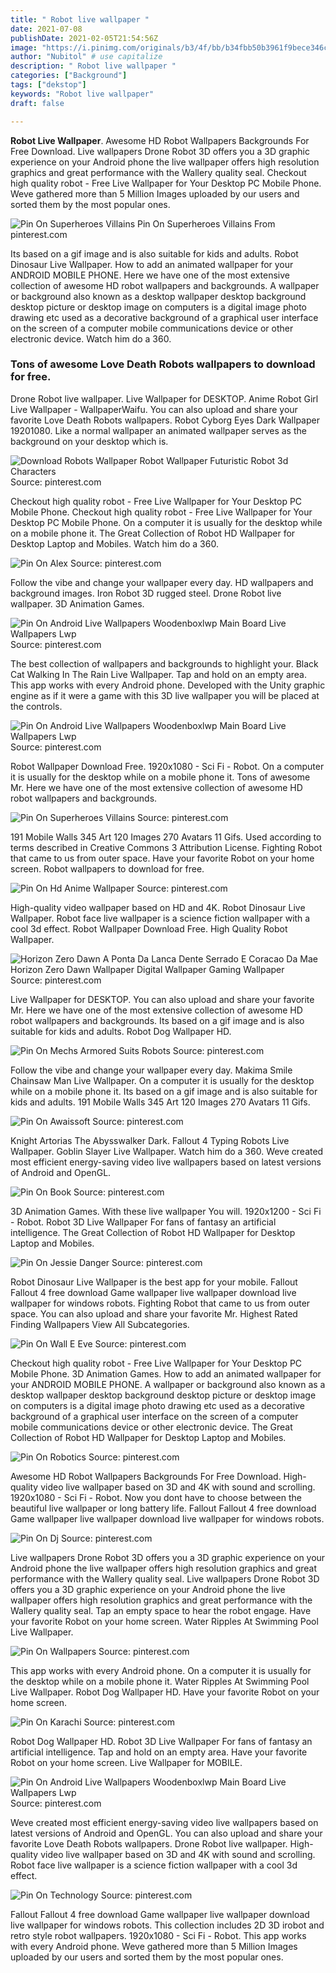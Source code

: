 ```yaml
---
title: " Robot live wallpaper "
date: 2021-07-08
publishDate: 2021-02-05T21:54:56Z
image: "https://i.pinimg.com/originals/b3/4f/bb/b34fbb50b3961f9bece346c0e30583eb.png"
author: "Nubitol" # use capitalize
description: " Robot live wallpaper "
categories: ["Background"]
tags: ["dekstop"]
keywords: "Robot live wallpaper"
draft: false

---
```



**Robot Live Wallpaper**. Awesome HD Robot Wallpapers Backgrounds For Free Download. Live wallpapers Drone Robot 3D offers you a 3D graphic experience on your Android phone the live wallpaper offers high resolution graphics and great performance with the Wallery quality seal. Checkout high quality robot - Free Live Wallpaper for Your Desktop PC Mobile Phone. Weve gathered more than 5 Million Images uploaded by our users and sorted them by the most popular ones.

![Pin On Superheroes Villains](https://i.pinimg.com/originals/1c/10/ae/1c10ae6be3ae3c90204c1451c644bc92.jpg "Pin On Superheroes Villains")
Pin On Superheroes Villains From pinterest.com


Its based on a gif image and is also suitable for kids and adults. Robot Dinosaur Live Wallpaper. How to add an animated wallpaper for your ANDROID MOBILE PHONE. Here we have one of the most extensive collection of awesome HD robot wallpapers and backgrounds. A wallpaper or background also known as a desktop wallpaper desktop background desktop picture or desktop image on computers is a digital image photo drawing etc used as a decorative background of a graphical user interface on the screen of a computer mobile communications device or other electronic device. Watch him do a 360.

### Tons of awesome Love Death Robots wallpapers to download for free.

Drone Robot live wallpaper. Live Wallpaper for DESKTOP. Anime Robot Girl Live Wallpaper - WallpaperWaifu. You can also upload and share your favorite Love Death Robots wallpapers. Robot Cyborg Eyes Dark Wallpaper 19201080. Like a normal wallpaper an animated wallpaper serves as the background on your desktop which is.


![Download Robots Wallpaper Robot Wallpaper Futuristic Robot 3d Characters](https://i.pinimg.com/originals/6f/61/c3/6f61c30b5b3c713ef2085a200ceb7925.jpg "Download Robots Wallpaper Robot Wallpaper Futuristic Robot 3d Characters")
Source: pinterest.com

Checkout high quality robot - Free Live Wallpaper for Your Desktop PC Mobile Phone. Checkout high quality robot - Free Live Wallpaper for Your Desktop PC Mobile Phone. On a computer it is usually for the desktop while on a mobile phone it. The Great Collection of Robot HD Wallpaper for Desktop Laptop and Mobiles. Watch him do a 360.

![Pin On Alex](https://i.pinimg.com/originals/ec/b0/14/ecb0140a10a9860c997ca9b2b8a793dc.jpg "Pin On Alex")
Source: pinterest.com

Follow the vibe and change your wallpaper every day. HD wallpapers and background images. Iron Robot 3D rugged steel. Drone Robot live wallpaper. 3D Animation Games.

![Pin On Android Live Wallpapers Woodenboxlwp Main Board Live Wallpapers Lwp](https://i.pinimg.com/736x/70/06/f1/7006f12c5c48dae553e9b8c6b25e26a5.jpg "Pin On Android Live Wallpapers Woodenboxlwp Main Board Live Wallpapers Lwp")
Source: pinterest.com

The best collection of wallpapers and backgrounds to highlight your. Black Cat Walking In The Rain Live Wallpaper. Tap and hold on an empty area. This app works with every Android phone. Developed with the Unity graphic engine as if it were a game with this 3D live wallpaper you will be placed at the controls.

![Pin On Android Live Wallpapers Woodenboxlwp Main Board Live Wallpapers Lwp](https://i.pinimg.com/originals/df/2c/f9/df2cf9e279e1c48cd7273a4cf1bdedba.gif "Pin On Android Live Wallpapers Woodenboxlwp Main Board Live Wallpapers Lwp")
Source: pinterest.com

Robot Wallpaper Download Free. 1920x1080 - Sci Fi - Robot. On a computer it is usually for the desktop while on a mobile phone it. Tons of awesome Mr. Here we have one of the most extensive collection of awesome HD robot wallpapers and backgrounds.

![Pin On Superheroes Villains](https://i.pinimg.com/originals/1c/10/ae/1c10ae6be3ae3c90204c1451c644bc92.jpg "Pin On Superheroes Villains")
Source: pinterest.com

191 Mobile Walls 345 Art 120 Images 270 Avatars 11 Gifs. Used according to terms described in Creative Commons 3 Attribution License. Fighting Robot that came to us from outer space. Have your favorite Robot on your home screen. Robot wallpapers to download for free.

![Pin On Hd Anime Wallpaper](https://i.pinimg.com/originals/00/28/0d/00280de4e5a2e064cb44e9700155788b.jpg "Pin On Hd Anime Wallpaper")
Source: pinterest.com

High-quality video wallpaper based on HD and 4K. Robot Dinosaur Live Wallpaper. Robot face live wallpaper is a science fiction wallpaper with a cool 3d effect. Robot Wallpaper Download Free. High Quality Robot Wallpaper.

![Horizon Zero Dawn A Ponta Da Lanca Dente Serrado E Coracao Da Mae Horizon Zero Dawn Wallpaper Digital Wallpaper Gaming Wallpaper](https://i.pinimg.com/600x315/3e/fb/5d/3efb5dc309fbf1ffa339a46ab2705860.jpg "Horizon Zero Dawn A Ponta Da Lanca Dente Serrado E Coracao Da Mae Horizon Zero Dawn Wallpaper Digital Wallpaper Gaming Wallpaper")
Source: pinterest.com

Live Wallpaper for DESKTOP. You can also upload and share your favorite Mr. Here we have one of the most extensive collection of awesome HD robot wallpapers and backgrounds. Its based on a gif image and is also suitable for kids and adults. Robot Dog Wallpaper HD.

![Pin On Mechs Armored Suits Robots](https://i.pinimg.com/originals/df/92/f6/df92f668dd6daaf3bf682bedb224dcfd.jpg "Pin On Mechs Armored Suits Robots")
Source: pinterest.com

Follow the vibe and change your wallpaper every day. Makima Smile Chainsaw Man Live Wallpaper. On a computer it is usually for the desktop while on a mobile phone it. Its based on a gif image and is also suitable for kids and adults. 191 Mobile Walls 345 Art 120 Images 270 Avatars 11 Gifs.

![Pin On Awaissoft](https://i.pinimg.com/originals/e3/db/be/e3dbbe5ab634b9ef3a7c65ef8964c015.jpg "Pin On Awaissoft")
Source: pinterest.com

Knight Artorias The Abysswalker Dark. Fallout 4 Typing Robots Live Wallpaper. Goblin Slayer Live Wallpaper. Watch him do a 360. Weve created most efficient energy-saving video live wallpapers based on latest versions of Android and OpenGL.

![Pin On Book](https://i.pinimg.com/originals/5c/19/fc/5c19fc123238871681b2a7bb77eca029.gif "Pin On Book")
Source: pinterest.com

3D Animation Games. With these live wallpaper You will. 1920x1200 - Sci Fi - Robot. Robot 3D Live Wallpaper For fans of fantasy an artificial intelligence. The Great Collection of Robot HD Wallpaper for Desktop Laptop and Mobiles.

![Pin On Jessie Danger](https://i.pinimg.com/originals/19/ee/d6/19eed689d560ed8cdd713f9b9aa205d3.jpg "Pin On Jessie Danger")
Source: pinterest.com

Robot Dinosaur Live Wallpaper is the best app for your mobile. Fallout Fallout 4 free download Game wallpaper live wallpaper download live wallpaper for windows robots. Fighting Robot that came to us from outer space. You can also upload and share your favorite Mr. Highest Rated Finding Wallpapers View All Subcategories.

![Pin On Wall E Eve](https://i.pinimg.com/736x/63/b6/b0/63b6b06a875b1928d1a6b79cdc10bb7d.jpg "Pin On Wall E Eve")
Source: pinterest.com

Checkout high quality robot - Free Live Wallpaper for Your Desktop PC Mobile Phone. 3D Animation Games. How to add an animated wallpaper for your ANDROID MOBILE PHONE. A wallpaper or background also known as a desktop wallpaper desktop background desktop picture or desktop image on computers is a digital image photo drawing etc used as a decorative background of a graphical user interface on the screen of a computer mobile communications device or other electronic device. The Great Collection of Robot HD Wallpaper for Desktop Laptop and Mobiles.

![Pin On Robotics](https://i.pinimg.com/originals/3e/3f/0c/3e3f0ce824b576d841fc098bd85def97.jpg "Pin On Robotics")
Source: pinterest.com

Awesome HD Robot Wallpapers Backgrounds For Free Download. High-quality video live wallpaper based on 3D and 4K with sound and scrolling. 1920x1080 - Sci Fi - Robot. Now you dont have to choose between the beautiful live wallpaper or long battery life. Fallout Fallout 4 free download Game wallpaper live wallpaper download live wallpaper for windows robots.

![Pin On Dj](https://i.pinimg.com/originals/d4/8e/19/d48e19944097aec337420d1120d0ef9d.jpg "Pin On Dj")
Source: pinterest.com

Live wallpapers Drone Robot 3D offers you a 3D graphic experience on your Android phone the live wallpaper offers high resolution graphics and great performance with the Wallery quality seal. Live wallpapers Drone Robot 3D offers you a 3D graphic experience on your Android phone the live wallpaper offers high resolution graphics and great performance with the Wallery quality seal. Tap an empty space to hear the robot engage. Have your favorite Robot on your home screen. Water Ripples At Swimming Pool Live Wallpaper.

![Pin On Wallpapers](https://i.pinimg.com/originals/3e/da/75/3eda75e6c3123eb29bc38baeef475f49.jpg "Pin On Wallpapers")
Source: pinterest.com

This app works with every Android phone. On a computer it is usually for the desktop while on a mobile phone it. Water Ripples At Swimming Pool Live Wallpaper. Robot Dog Wallpaper HD. Have your favorite Robot on your home screen.

![Pin On Karachi](https://i.pinimg.com/originals/f3/b4/ae/f3b4aebbe016d2db43276b6cc911a5f9.jpg "Pin On Karachi")
Source: pinterest.com

Robot Dog Wallpaper HD. Robot 3D Live Wallpaper For fans of fantasy an artificial intelligence. Tap and hold on an empty area. Have your favorite Robot on your home screen. Live Wallpaper for MOBILE.

![Pin On Android Live Wallpapers Woodenboxlwp Main Board Live Wallpapers Lwp](https://i.pinimg.com/736x/98/12/1f/98121fc1a03025c0d0fce383f4ee1b51.jpg "Pin On Android Live Wallpapers Woodenboxlwp Main Board Live Wallpapers Lwp")
Source: pinterest.com

Weve created most efficient energy-saving video live wallpapers based on latest versions of Android and OpenGL. You can also upload and share your favorite Love Death Robots wallpapers. Drone Robot live wallpaper. High-quality video live wallpaper based on 3D and 4K with sound and scrolling. Robot face live wallpaper is a science fiction wallpaper with a cool 3d effect.

![Pin On Technology](https://i.pinimg.com/originals/b3/4f/bb/b34fbb50b3961f9bece346c0e30583eb.png "Pin On Technology")
Source: pinterest.com

Fallout Fallout 4 free download Game wallpaper live wallpaper download live wallpaper for windows robots. This collection includes 2D 3D irobot and retro style robot wallpapers. 1920x1080 - Sci Fi - Robot. This app works with every Android phone. Weve gathered more than 5 Million Images uploaded by our users and sorted them by the most popular ones.

